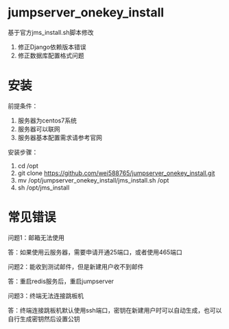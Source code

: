 # jumpserver_onekey_install
基于官方jms_install.sh脚本修改
1. 修正Django依赖版本错误
2. 修正数据库配置格式问题

# 安装
前提条件：
1. 服务器为centos7系统
2. 服务器可以联网
3. 服务器基本配置需求请参考官网

安装步骤：
1. cd /opt
2. git clone https://github.com/wei588765/jumpserver_onekey_install.git
3. mv /opt/jumpserver_onekey_install/jms_install.sh /opt
4. sh /opt/jms_install

# 常见错误
问题1：邮箱无法使用

答：如果使用云服务器，需要申请开通25端口，或者使用465端口


问题2：能收到测试邮件，但是新建用户收不到邮件

答：重启redis服务后，重启jumpserver


问题3：终端无法连接跳板机

答：终端连接跳板机默认使用ssh端口，密钥在新建用户时可以自动生成，也可以自行生成密钥然后设置公钥
